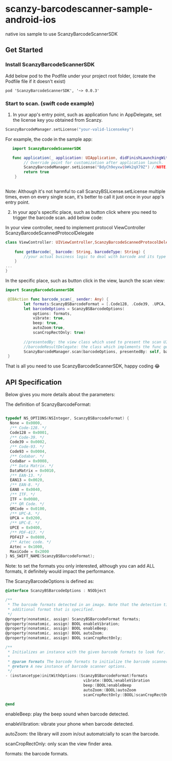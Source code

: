 # scanzy-barcodescanner-sample-android-ios
native ios sample to use ScanzyBarcodeScannerSDK


## Get Started

### Install ScanzyBarcodeScannerSDK

Add below pod to the Podfile under your project root folder, (create the Podfile file if it doesn't exist)

```
pod 'ScanzyBarcodeScannerSDK', '~> 0.0.3'
```


### Start to scan. (swift code example)

1. In your app's entry point, such as application func in AppDelegate, set the license key you obtained from Scanzy.

```swift
ScanzyBarcodeManager.setLicense("your-valid-licensekey")
```

For example, the code in the sample app:

```swift
   import ScanzyBarcodeScannerSDK

   func application(_ application: UIApplication, didFinishLaunchingWithOptions launchOptions: [UIApplication.LaunchOptionsKey: Any]?) -> Bool {
        // Override point for customization after application launch.
        ScanzyBarcodeManager.setLicense("BdyCh9eyxw$9#k2qX79Z") //NOTE: BdyCh9eyxw$9#k2qX79Z is just a 7 days free trial key, you should purchase a valid key from Scanzy
        return true
    }
    
```

Note: Although it's not harmful to call ScanzyBSLicense.setLicense multiple times, even on every single scan, it's better to call it just once in your app's entry point.

2. In your app's specific place, such as button click where you need to trigger the barcode scan. add below code:

In your view controller, need to implement protocol ViewController ScanzyBarcodeScannedProtocolDelegate

```swift
class ViewController: UIViewController,ScanzyBarcodeScannedProtocolDelegate  {
   
    func getBarcode(_ barcode: String, barcodeType: String) {
        //your actual business logic to deal with barcode and its type
    }
...
}


```

In the specific place, such as button click in the view, launch the scan view:

```swift
import ScanzyBarcodeScannerSDK

 @IBAction func barcode_scan(_ sender: Any) {
        let formats:ScanzyBSBarcodeFormat = [.Code128, .Code39, .UPCA, .UPCE]
        let barcodeOptions = ScanzyBSBarcodeOptions(
            options: formats,
            vibrate: true,
            beep: true,
            autoZoom:true,
            scanCropRectOnly: true)
        
        //presentedBy: the view class which used to present the scan UI, such as self of this view controller
        //barcodeResultDelegate: the class which implements the func getBarcode(_ barcode: String) protocol
        ScanzyBarcodeManager.scan(barcodeOptions, presentedBy: self, barcodeResultDelegate: self)
 }
```

That is all you need to use ScanzyBarcodeScannerSDK, happy coding :joy:

## API Specification

Below gives you more details about the parameters:

The definition of ScanzyBarcodeFormat:

```objective-c

typedef NS_OPTIONS(NSInteger, ScanzyBSBarcodeFormat) {
  None = 0x0000,
  /** Code-128. */
  Code128 = 0x0001,
  /** Code-39. */
  Code39 = 0x0002,
  /** Code-93. */
  Code93 = 0x0004,
  /** Codabar. */
  CodaBar = 0x0008,
  /** Data Matrix. */
  DataMatrix = 0x0010,
  /** EAN-13. */
  EAN13 = 0x0020,
  /** EAN-8. */
  EAN8 = 0x0040,
  /** ITF. */
  ITF = 0x0080,
  /** QR Code. */
  QRCode = 0x0100,
  /** UPC-A. */
  UPCA = 0x0200,
  /** UPC-E. */
  UPCE = 0x0400,
  /** PDF-417. */
  PDF417 = 0x0800,
  /** Aztec code. */
  Aztec = 0x1000,
  MaxiCode = 0x2000
} NS_SWIFT_NAME(ScanzyBSBarcodeFormat);

```
Note: to set the formats you only interested, although you can add ALL formats, it definitely would impact the performance.


The ScanzyBarcodeOptions is defined as:

```objective-c
@interface ScanzyBSBarcodeOptions : NSObject

/**
 * The barcode formats detected in an image. Note that the detection time will increase for each
 * additional format that is specified.
 */
@property(nonatomic, assign) ScanzyBSBarcodeFormat formats;
@property(nonatomic, assign) BOOL enableVibration;
@property(nonatomic, assign) BOOL enableBeep;
@property(nonatomic, assign) BOOL autoZoom;
@property(nonatomic, assign) BOOL scanCropRectOnly;

/**
 * Initializes an instance with the given barcode formats to look for.
 *
 * @param formats The barcode formats to initialize the barcode scanner options.
 * @return A new instance of barcode scanner options.
 */
- (instancetype)initWithOptions:(ScanzyBSBarcodeFormat)formats 
                                  vibrate:(BOOL)enableVibration 
                                  beep:(BOOL)enableBeep
                                  autoZoom:(BOOL)autoZoom
                                  scanCropRectOnly:(BOOL)scanCropRectOnly;

@end
```

enableBeep: play the beep sound when barcode detected.<br>

enableVibration: vibrate your phone when barcode detected.<br>

autoZoom: the library will zoom in/out automatcially to scan the barcode.<br>

scanCropRectOnly: only scan the view finder area.<br>

formats: the barcode formats.<br>
